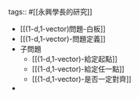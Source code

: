 tags:: #[[永興學長的研究]]

- [[(1-d,1-vector)問題-白板]]
- [[(1-d,1-vector)-問題定義]]
- 子問題
	- [[(1-d,1-vector)-給定起點]]
	- [[(1-d,1-vector)-給定任一點]]
	- [[(1-d,1-vector)-是否一定對齊]]
-
